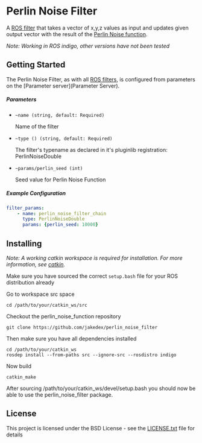# Perlin Noise Filter

A [ROS filter](http://wiki.ros.org/filters) that takes a vector of x,y,z values as input
and updates given output vector with the result of the [Perlin Noise function](https://en.wikipedia.org/wiki/Perlin_noise).

*Note: Working in ROS indigo, other versions have not been tested*

## Getting Started

The Perlin Noise Filter, as with all [ROS filters](http://wiki.ros.org/filters), is configured from parameters on the [Parameter server](Parameter Server).

##### Parameters

* `~name (string, default: Required)`  

  Name of the filter

* `~type () (string, default: Required)`  

  The filter's typename as declared in it's pluginlib registration: PerlinNoiseDouble

* `~params/perlin_seed (int)`  

  Seed value for Perlin Noise Function

##### Example Configuration

```yaml
filter_params:
    - name: perlin_noise_filter_chain
      type: PerlinNoiseDouble
      params: {perlin_seed: 10000}
```


## Installing

*Note: A working catkin workspace is required for installation. For more information, see [catkin](http://wiki.ros.org/catkin).*


Make sure you have sourced the correct `setup.bash` file for your ROS distribution already

Go to workspace src space

```
cd /path/to/your/catkin_ws/src
```

Checkout the perlin_noise_function repository

```
git clone https://github.com/jakedex/perlin_noise_filter
```

Then make sure you have all dependencies installed

```
cd /path/to/your/catkin_ws
rosdep install --from-paths src --ignore-src --rosdistro indigo
```

Now build

```
catkin_make
```

After sourcing /path/to/your/catkin_ws/devel/setup.bash you should now be able to use the perlin_noise_filter package.

## License

This project is licensed under the BSD License - see the [LICENSE.txt](LICENSE.txt) file for details
